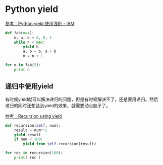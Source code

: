 # Python yield

[参考：Python yield 使用浅析 - IBM](https://www.ibm.com/developerworks/cn/opensource/os-cn-python-yield/index.html)

```py
def fab(max): 
    n, a, b = 0, 0, 1 
    while n < max: 
        yield b
        a, b = b, a + b 
        n = n + 1 

for n in fab(5): 
    print n 
```


## 递归中使用yield

有时候yield就可以解决递归的问题，但是有时候解决不了，还是要用递归。然后递归的同时还想达到yield的效果，就需要动点脑子了。

[参考：Recursion using yield](https://stackoverflow.com/questions/8991840/recursion-using-yield)

```py
def recursion(self, num):
    result = num**2
    yield result
    if num < 100:
        yield from self.recursion(result)

for rec in recursion(100):
    print( rec )
```
